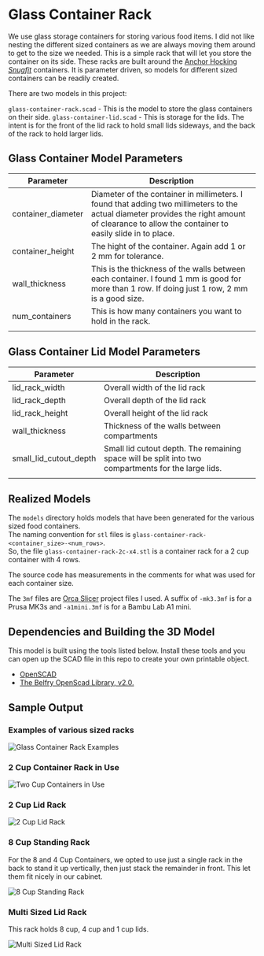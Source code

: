 # Glass Container Rack

We use glass storage containers for storing various food items. I did not like nesting the different
sized containers as we are always moving them around to get to the size we needed. This is a simple rack that will let
you store the container on its side. These racks are built around the [Anchor Hocking _Snugfit_](https://www.anchorhocking.com/snug-fit/)
containers. It is parameter driven, so models for different sized containers can be readily created.

There are two models in this project:

`glass-container-rack.scad` - This is the model to store the glass containers on their side.
`glass-container-lid.scad` - This is storage for the lids. The intent is for the front of the lid rack to hold small lids sideways, and the
back of the rack to hold larger lids.

## Glass Container Model Parameters

| Parameter          | Description                                                                                                                                                                                     |
| ------------------ | ----------------------------------------------------------------------------------------------------------------------------------------------------------------------------------------------- |
| container_diameter | Diameter of the container in millimeters. I found that adding two millimeters to the actual diameter provides the right amount of clearance to allow the container to easily slide in to place. |
| container_height   | The hight of the container. Again add 1 or 2 mm for tolerance.                                                                                                                                  |
| wall_thickness     | This is the thickness of the walls between each container. I found 1 mm is good for more than 1 row. If doing just 1 row, 2 mm is a good size.                                                  |
| num_containers     | This is how many containers you want to hold in the rack.                                                                                                                                       |
|                    |                                                                                                                                                                                                 |

## Glass Container Lid Model Parameters

| Parameter              | Description                                                                                         |
| ---------------------- | --------------------------------------------------------------------------------------------------- |
| lid_rack_width         | Overall width of the lid rack                                                                       |
| lid_rack_depth         | Overall depth of the lid rack                                                                       |
| lid_rack_height        | Overall height of the lid rack                                                                      |
| wall_thickness         | Thickness of the walls between compartments                                                         |
| small_lid_cutout_depth | Small lid cutout depth. The remaining space will be split into two compartments for the large lids. |
|                        |                                                                                                     |

## Realized Models

The `models` directory holds models that have been generated for the various sized food containers.  
The naming convention for `stl` files is `glass-container-rack-<container_size>-<num_rows>`.  
So, the file `glass-container-rack-2c-x4.stl` is a container rack for a 2 cup container with 4 rows.

The source code has measurements in the comments for what was used for each container size.

The `3mf` files are [Orca Slicer](https://orcaslicer.com) project files I used. A suffix of `-mk3.3mf` is for a Prusa MK3s and `-a1mini.3mf` is for a Bambu Lab A1 mini.

## Dependencies and Building the 3D Model

This model is built using the tools listed below. Install these tools and you can open up the SCAD file in this repo to create your own printable object.

- [OpenSCAD](https://openscad.org)
- [The Belfry OpenScad Library, v2.0.](https://github.com/BelfrySCAD/BOSL2)

## Sample Output

### Examples of various sized racks

![Glass Container Rack Examples](images/glass-container-rack-examples.jpeg)

### 2 Cup Container Rack in Use

![Two Cup Containers in Use](images/2-cup-rack.jpeg)

### 2 Cup Lid Rack

![2 Cup Lid Rack](images/2-cup-lid-rack.jpeg)

### 8 Cup Standing Rack

For the 8 and 4 Cup Containers, we opted to use just a single rack
in the back to stand it up vertically, then just stack the remainder in front.
This let them fit nicely in our cabinet.

![8 Cup Standing Rack](images/8-cup-standing-rack.jpeg)

### Multi Sized Lid Rack

This rack holds 8 cup, 4 cup and 1 cup lids.

![Multi Sized Lid Rack](images/lid-rack-multi-size.jpeg)



